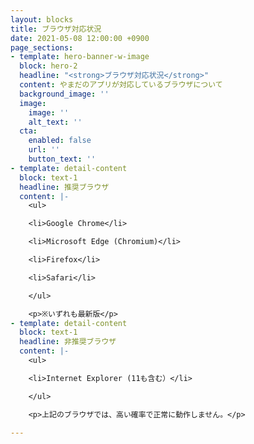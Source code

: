 ```yaml
---
layout: blocks
title: ブラウザ対応状況
date: 2021-05-08 12:00:00 +0900
page_sections:
- template: hero-banner-w-image
  block: hero-2
  headline: "<strong>ブラウザ対応状況</strong>"
  content: やまだのアプリが対応しているブラウザについて
  background_image: ''
  image:
    image: ''
    alt_text: ''
  cta:
    enabled: false
    url: ''
    button_text: ''
- template: detail-content
  block: text-1
  headline: 推奨ブラウザ
  content: |-
    <ul>

    <li>Google Chrome</li>

    <li>Microsoft Edge (Chromium)</li>

    <li>Firefox</li>

    <li>Safari</li>

    </ul>

    <p>※いずれも最新版</p>
- template: detail-content
  block: text-1
  headline: 非推奨ブラウザ
  content: |-
    <ul>

    <li>Internet Explorer (11も含む）</li>

    </ul>

    <p>上記のブラウザでは、高い確率で正常に動作しません。</p>

---
```

